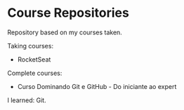 # Course Repositories

Repository based on my courses taken.

Taking courses:
- RocketSeat

Complete courses:
- Curso Dominando Git e GitHub - Do iniciante ao expert	

I learned: Git.
